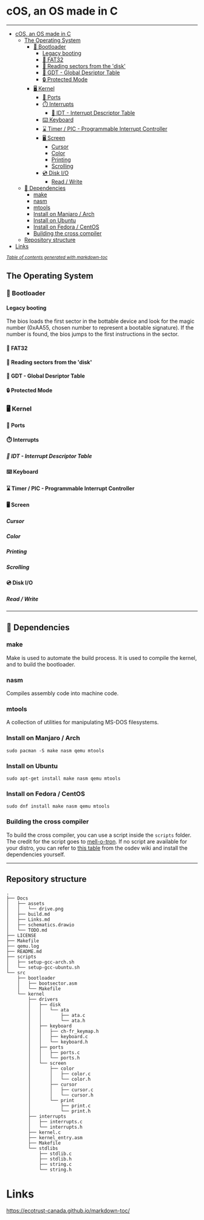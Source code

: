 # cOS, an OS made in C
---

- [cOS, an OS made in C](#cos--an-os-made-in-c)
  * [The Operating System](#the-operating-system)
    + [:minidisc: Bootloader](#-minidisc--bootloader)
      - [Legacy booting](#legacy-booting)
      - [:floppy_disk: FAT32](#-floppy-disk--fat32)
      - [:dvd: Reading sectors from the 'disk'](#-dvd--reading-sectors-from-the--disk-)
      - [:page_with_curl: GDT - Global Desriptor Table](#-page-with-curl--gdt---global-desriptor-table)
      - [:lock: Protected Mode](#-lock--protected-mode)
    + [:desktop_computer: Kernel](#-desktop-computer--kernel)
      - [:electric_plug: Ports](#-electric-plug--ports)
      - [:stopwatch: Interrupts](#-stopwatch--interrupts)
        * [:scroll: IDT - Interrupt Descriptor Table](#-scroll--idt---interrupt-descriptor-table)
      - [:keyboard: Keyboard](#-keyboard--keyboard)
      - [:hourglass: Timer / PIC - Programmable Interrupt Controller](#-hourglass--timer---pic---programmable-interrupt-controller)
      - [:desktop_computer: Screen](#-desktop-computer--screen)
        * [Cursor](#cursor)
        * [Color](#color)
        * [Printing](#printing)
        * [Scrolling](#scrolling)
      - [:cd: Disk I/O](#-cd--disk-i-o)
        * [Read / Write](#read---write)
  * [:rocket: Dependencies](#-rocket--dependencies)
    + [make](#make)
    + [nasm](#nasm)
    + [mtools](#mtools)
    + [Install on Manjaro / Arch](#install-on-manjaro---arch)
    + [Install on Ubuntu](#install-on-ubuntu)
    + [Install on Fedora / CentOS](#install-on-fedora---centos)
    + [Building the cross compiler](#building-the-cross-compiler)
  * [Repository structure](#repository-structure)
- [Links](#links)

<small><i><a href='http://ecotrust-canada.github.io/markdown-toc/'>Table of contents generated with markdown-toc</a></i></small>



## The Operating System

### :minidisc: Bootloader
#### Legacy booting
The bios loads the first sector in the bottable device and look for the magic number (0xAA55, chosen number to represent a bootable signature). If the number is found, the bios jumps to the first instructions in the sector.

#### :floppy_disk: FAT32
#### :dvd: Reading sectors from the 'disk'
#### :page_with_curl: GDT - Global Desriptor Table

#### :lock: Protected Mode

### :desktop_computer: Kernel
#### :electric_plug: Ports
#### :stopwatch: Interrupts

##### :scroll: IDT - Interrupt Descriptor Table
#### :keyboard: Keyboard
#### :hourglass: Timer / PIC - Programmable Interrupt Controller
#### :desktop_computer: Screen
##### Cursor
##### Color
##### Printing
##### Scrolling

#### :cd: Disk I/O
##### Read / Write



---
## :rocket: Dependencies

### make
Make is used to automate the build process. It is used to compile the kernel, and to build the bootloader.

### nasm
Compiles assembly code into machine code.

### mtools
A collection of utilities for manipulating MS-DOS filesystems.

### Install on Manjaro / Arch	
```
sudo pacman -S make nasm qemu mtools
```

### Install on Ubuntu
```
sudo apt-get install make nasm qemu mtools 
```

### Install on Fedora / CentOS
```
sudo dnf install make nasm qemu mtools
```

### Building the cross compiler

To build the cross compiler, you can use a script inside the `scripts` folder. The credit for the script goes to [mell-o-tron](https://github.com/mell-o-tron). If no script are available for your distro, you can refer to [this table](https://wiki.osdev.org/GCC_Cross-Compiler#Installing_Dependencies) from the osdev wiki and install the dependencies yourself.

---
## Repository structure
```
.
├── Docs
│   ├── assets
│   │   └── drive.png
│   ├── build.md
│   ├── Links.md
│   ├── schematics.drawio
│   └── TODO.md
├── LICENSE
├── Makefile
├── qemu.log
├── README.md
├── scripts
│   ├── setup-gcc-arch.sh
│   └── setup-gcc-ubuntu.sh
└── src
    ├── bootloader
    │   ├── bootsector.asm
    │   └── Makefile
    └── kernel
        ├── drivers
        │   ├── disk
        │   │   └── ata
        │   │       ├── ata.c
        │   │       └── ata.h
        │   ├── keyboard
        │   │   ├── ch-fr_keymap.h
        │   │   ├── keyboard.c
        │   │   └── keyboard.h
        │   ├── ports
        │   │   ├── ports.c
        │   │   └── ports.h
        │   └── screen
        │       ├── color
        │       │   ├── color.c
        │       │   └── color.h
        │       ├── cursor
        │       │   ├── cursor.c
        │       │   └── cursor.h
        │       └── print
        │           ├── print.c
        │           └── print.h
        ├── interrupts
        │   ├── interrupts.c
        │   └── interrupts.h
        ├── kernel.c
        ├── kernel_entry.asm
        ├── Makefile
        └── stdlibs
            ├── stdlib.c
            ├── stdlib.h
            ├── string.c
            └── string.h
```

# Links
https://ecotrust-canada.github.io/markdown-toc/